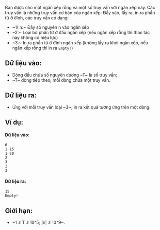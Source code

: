 Bạn được cho một ngăn xếp rỗng và một số truy vấn với ngăn xếp này. Các truy vấn là những truy vấn cơ bản của ngăn xếp: Đẩy vào, lấy ra, in ra phần tử ở đỉnh, các truy vấn có dạng:

- ~1\ n:~ Đẩy số nguyên n vào ngăn xếp
- ~2:~ Loại bỏ phần tử ở đầu ngăn xếp (nếu ngăn xếp rỗng thì thao tác này không có hiệu lực)
- ~3:~ In ra phần tử ở đỉnh ngăn xếp (không lấy ra khỏi ngăn xếp, nếu ngăn xếp rỗng thì in ra `Empty!`)

## Dữ liệu vào:
- Dòng đầu chứa số nguyên dương ~T~ là số truy vấn;
- ~T~ dòng tiếp theo, mỗi dòng chứa một truy vấn.

## Dữ liệu ra:
- Ứng với mỗi truy vấn loại ~3~, in ra kết quả tương ứng trên một dòng.

## Ví dụ:
#### Dữ liệu vào:
```
6
1 15
1 20
2
3
2
3
```

#### Dữ liệu ra:
```
15
Empty!
```

## Giới hạn:
- ~1 ≤ T ≤ 10^5; |n| ≤ 10^9~.